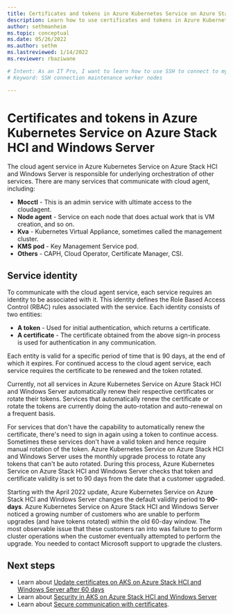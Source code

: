 ```yaml
---
title: Certificates and tokens in Azure Kubernetes Service on Azure Stack HCI and Windows Server 
description: Learn how to use certificates and tokens in Azure Kubernetes Service on Azure Stack HCI and Windows Server 
author: sethmanheim
ms.topic: conceptual
ms.date: 05/26/2022
ms.author: sethm 
ms.lastreviewed: 1/14/2022
ms.reviewer: rbaziwane

# Intent: As an IT Pro, I want to learn how to use SSH to connect to my Windows and Linux worker nodes when I need to perform maintenance and troubleshoot issues. 
# Keyword: SSH connection maintenance worker nodes

---
```


# Certificates and tokens in Azure Kubernetes Service on Azure Stack HCI and Windows Server

The cloud agent service in  Azure Kubernetes Service on Azure Stack HCI and Windows Server is responsible for underlying orchestration of other services. There are many services that communicate with cloud agent, including:
 
 - **Mocctl** - This is an admin service with ultimate access to the cloudagent.
 - **Node agent** - Service on each node that does actual work that is VM creation, and so on.
 - **Kva** - Kubernetes Virtual Appliance, sometimes called the management cluster.
 - **KMS pod** - Key Management Service pod.
 - **Others** - CAPH, Cloud Operator, Certificate Manager, CSI.

## Service identity

To communicate with the cloud agent service, each service requires an identity to be associated with it. This identity defines the Role Based Access Control (RBAC) rules associated with the service. Each identity consists of two entities:
 
 - **A token** - Used for initial authentication, which returns a certificate.
 - **A certificate** - The certificate obtained from the above sign-in process is used for authentication in any communication.
 
Each entity is valid for a specific period of time that is 90 days, at the end of which it expires. For continued access to the cloud agent service, each service requires the certificate to be renewed and the token rotated.
 
Currently, not all services in Azure Kubernetes Service on Azure Stack HCI and Windows Server automatically renew their respective certificates or rotate their tokens. Services that automatically renew the certificate or rotate the tokens are currently doing the auto-rotation and auto-renewal on a frequent basis. 
 
For services that don't have the capability to automatically renew the certificate, there's need to sign in again using a token to continue access. Sometimes these services don't have a valid token and hence require manual rotation of the token. Azure Kubernetes Service on Azure Stack HCI and Windows Server uses the monthly upgrade process to rotate any tokens that can't be auto rotated. During this process, Azure Kubernetes Service on Azure Stack HCI and Windows Server checks that token and certificate validity is set to 90 days from the date that a customer upgraded.
 
Starting with the April 2022 update, Azure Kubernetes Service on Azure Stack HCI and Windows Server changes the default validity period to **90-days**. Azure Kubernetes Service on Azure Stack HCI and Windows Server noticed a growing number of customers who are unable to perform upgrades (and have tokens rotated) within the old 60-day window. The most observable issue that these customers ran into was failure to perform cluster operations when the customer eventually attempted to perform the upgrade. You needed to contact Microsoft support to upgrade the clusters.

## Next steps

- Learn about [Update certificates on AKS on Azure Stack HCI and Windows Server after 60 days](certificates-update-after-sixty-days.md)
- Learn about [Security in AKS on Azure Stack HCI and Windows Server](concepts-security.md)
- Learn about [Secure communication with certificates](secure-communication.md).